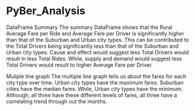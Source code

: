 # PyBer_Analysis
DataFrame Summary
The summary DataFrame shows that the Rural Average Fare per Ride and Average Fare per Driver is significantly higher than that of the Suburban and Urban city types. This can be contributed to the Total Drivers being significantly less than that of the Suburban and Urban city types. Cause and effect would suggest less Total Drivers would result in less Total Rides. While, supply and demand would suggest less Total Drivers would result to higher Average Fare per Driver.

Muliple line graph 
The multiple line graph tells us about the fares for each city type over time. Urban city types have the maximum fares. Suburban cities have the median fares. While, Urban city types have the minimum. Although, all three have these different levels of fares, all three have a correlating trend through out the months.
